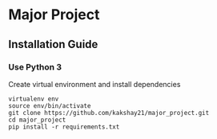 # Major Project

## Installation Guide

### Use Python 3 
Create virtual environment and install dependencies
``` 
virtualenv env 
source env/bin/activate
git clone https://github.com/kakshay21/major_project.git
cd major_project
pip install -r requirements.txt
```
